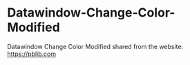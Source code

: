 # Datawindow-Change-Color-Modified
Datawindow Change Color Modified
shared from the website: https://pblib.com
